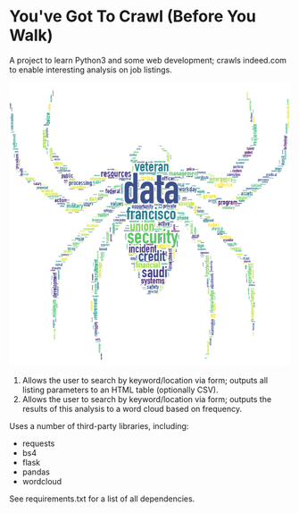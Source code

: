 # You've Got To Crawl (Before You Walk)
A project to learn Python3 and some web development; crawls indeed.com to enable interesting analysis on job listings.

![](/test.png?raw=true "Example output post-query; this spider was created from the search term 'firefighter' and location 'bay area.'")

1. Allows the user to search by keyword/location via form; outputs all listing parameters to an HTML table (optionally CSV).
2. Allows the user to search by keyword/location via form; outputs the results of this analysis to a word cloud based on frequency.

Uses a number of third-party libraries, including:
- requests
- bs4
- flask
- pandas
- wordcloud

See requirements.txt for a list of all dependencies.

